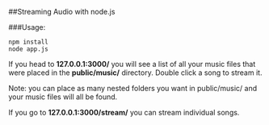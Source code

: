 ##Streaming Audio with node.js

###Usage:

	npm install
	node app.js

If you head to **127.0.0.1:3000/** you will see a list of all your music files that were placed in the **public/music/** directory. Double click a song to stream it.

Note: you can place as many nested folders you want in public/music/ and your music files will all be found.

If you go to **127.0.0.1:3000/stream/<SONGNAME>** you can stream individual songs.
